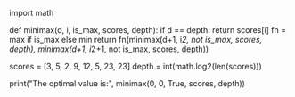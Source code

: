 import math

def minimax(d, i, is_max, scores, depth):
    if d == depth:
        return scores[i]
    fn = max if is_max else min
    return fn(minimax(d+1, i*2, not is_max, scores, depth),
              minimax(d+1, i*2+1, not is_max, scores, depth))

scores = [3, 5, 2, 9, 12, 5, 23, 23]
depth = int(math.log2(len(scores)))

print("The optimal value is:", minimax(0, 0, True, scores, depth))
